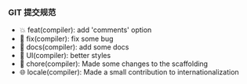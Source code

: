 ### GIT 提交规范

- 💥 feat(compiler): add 'comments' option
- 🐛 fix(compiler): fix some bug
- 📝 docs(compiler): add some docs
- 🌷 UI(compiler): better styles
- 🏰 chore(compiler): Made some changes to the scaffolding
- 🌐 locale(compiler): Made a small contribution to internationalization
